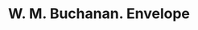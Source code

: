 ---
doi: 10.7916/D8HM6MGW
date_other: '1913'
date_other_textual: '1913'
form: printed ephemera
genre:
- Envelopes
name:
- W. M. Buchanan
object_in_context_url: https://biggert.cul.columbia.edu/items/view/ave_biggert_00870
subject_hierarchical_geographic:
- New York, New York, United States
subject_name:
- W. M. Buchanan
title: W. M. Buchanan. Envelope
sort_title: W. M. Buchanan. Envelope
call_number: ave_biggert_00870
coordinates:
- 40.69277777777778,-73.99027777777778
pid: ave_biggert_00870
identifiers: ave_biggert_00870
thumbnail: https://derivativo-3.library.columbia.edu/iiif/2/ldpd:345773/full/!256,256/0/native.jpg
permalink: "/items/ave_biggert_00870/"
layout: iiif-image-page
---